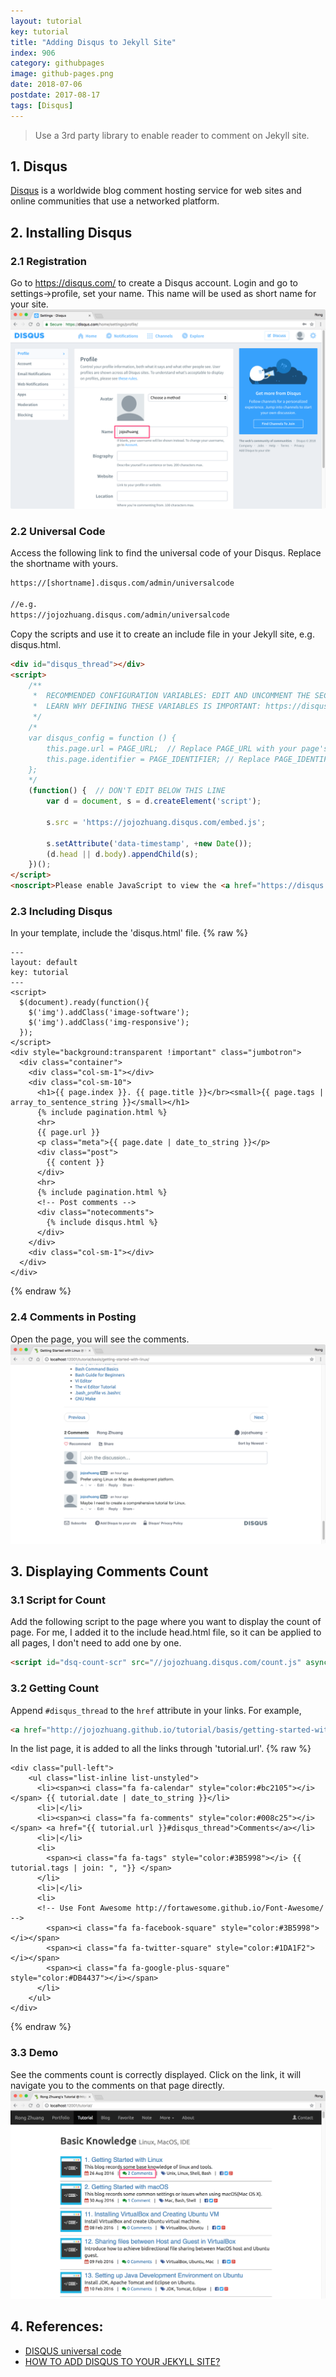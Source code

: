 ```yaml
---
layout: tutorial
key: tutorial
title: "Adding Disqus to Jekyll Site"
index: 906
category: githubpages
image: github-pages.png
date: 2018-07-06
postdate: 2017-08-17
tags: [Disqus]
---
```


> Use a 3rd party library to enable reader to comment on Jekyll site.

## 1. Disqus
[Disqus](https://disqus.com/) is a worldwide blog comment hosting service for web sites and online communities that use a networked platform.

## 2. Installing Disqus
### 2.1 Registration
Go to https://disqus.com/ to create a Disqus account. Login and go to settings->profile, set your name. This name will be used as short name for your site.
![image](/public/tutorials/906/account.png)
### 2.2 Universal Code
Access the following link to find the universal code of your Disqus. Replace the shortname with yours.
```sh
https://[shortname].disqus.com/admin/universalcode

//e.g.
https://jojozhuang.disqus.com/admin/universalcode
```
Copy the scripts and use it to create an include file in your Jekyll site, e.g. disqus.html.
```html
<div id="disqus_thread"></div>
<script>
    /**
     *  RECOMMENDED CONFIGURATION VARIABLES: EDIT AND UNCOMMENT THE SECTION BELOW TO INSERT DYNAMIC VALUES FROM YOUR PLATFORM OR CMS.
     *  LEARN WHY DEFINING THESE VARIABLES IS IMPORTANT: https://disqus.com/admin/universalcode/#configuration-variables
     */
    /*
    var disqus_config = function () {
        this.page.url = PAGE_URL;  // Replace PAGE_URL with your page's canonical URL variable
        this.page.identifier = PAGE_IDENTIFIER; // Replace PAGE_IDENTIFIER with your page's unique identifier variable
    };
    */
    (function() {  // DON'T EDIT BELOW THIS LINE
        var d = document, s = d.createElement('script');

        s.src = 'https://jojozhuang.disqus.com/embed.js';

        s.setAttribute('data-timestamp', +new Date());
        (d.head || d.body).appendChild(s);
    })();
</script>
<noscript>Please enable JavaScript to view the <a href="https://disqus.com/?ref_noscript" rel="nofollow">comments powered by Disqus.</a></noscript>
```
### 2.3 Including Disqus
In your template, include the 'disqus.html' file.
{% raw %}
```raw
---
layout: default
key: tutorial
---
<script>
  $(document).ready(function(){
    $('img').addClass('image-software');
    $('img').addClass('img-responsive');
  });
</script>
<div style="background:transparent !important" class="jumbotron">
  <div class="container">
    <div class="col-sm-1"></div>
    <div class="col-sm-10">
      <h1>{{ page.index }}. {{ page.title }}</br><small>{{ page.tags | array_to_sentence_string }}</small></h1>
      {% include pagination.html %}
      <hr>
      {{ page.url }}
      <p class="meta">{{ page.date | date_to_string }}</p>
      <div class="post">
        {{ content }}
      </div>
      <hr>
      {% include pagination.html %}
      <!-- Post comments -->
      <div class="notecomments">
        {% include disqus.html %}
      </div>
    </div>
    <div class="col-sm-1"></div>
  </div>
</div>
```
{% endraw %}
### 2.4 Comments in Posting
Open the page, you will see the comments.
![image](/public/tutorials/906/comments.png)

## 3. Displaying Comments Count
### 3.1 Script for Count
Add the following script to the page where you want to display the count of page. For me, I added it to the include head.html file, so it can be applied to all pages, I don't need to add one by one.
```html
<script id="dsq-count-scr" src="//jojozhuang.disqus.com/count.js" async></script>
```
### 3.2 Getting Count
Append `#disqus_thread` to the `href` attribute in your links. For example,
```html
<a href="http://jojozhuang.github.io/tutorial/basis/getting-started-with-linux/#disqus_thread">Comments</a>
```
In the list page, it is added to all the links through 'tutorial.url'.
{% raw %}
```raw
<div class="pull-left">
    <ul class="list-inline list-unstyled">
      <li><span><i class="fa fa-calendar" style="color:#bc2105"></i></span> {{ tutorial.date | date_to_string }}</li>
      <li>|</li>
      <li><span><i class="fa fa-comments" style="color:#008c25"></i></span> <a href="{{ tutorial.url }}#disqus_thread">Comments</a></li>
      <li>|</li>
      <li>
        <span><i class="fa fa-tags" style="color:#3B5998"></i> {{ tutorial.tags | join: ", "}} </span>
      </li>
      <li>|</li>
      <li>
      <!-- Use Font Awesome http://fortawesome.github.io/Font-Awesome/ -->
        <span><i class="fa fa-facebook-square" style="color:#3B5998"></i></span>
        <span><i class="fa fa-twitter-square" style="color:#1DA1F2"></i></span>
        <span><i class="fa fa-google-plus-square" style="color:#DB4437"></i></span>
      </li>
    </ul>
</div>
```
{% endraw %}
### 3.3 Demo
See the comments count is correctly displayed. Click on the link, it will navigate you to the comments on that page directly.
![image](/public/tutorials/906/count.png)

## 4. References:
* [DISQUS universal code](https://disqus.com/admin/install/platforms/universalcode/)
* [HOW TO ADD DISQUS TO YOUR JEKYLL SITE?](https://poanchen.github.io/blog/2017/07/27/how-to-add-disqus-to-your-jekyll-sitel)
